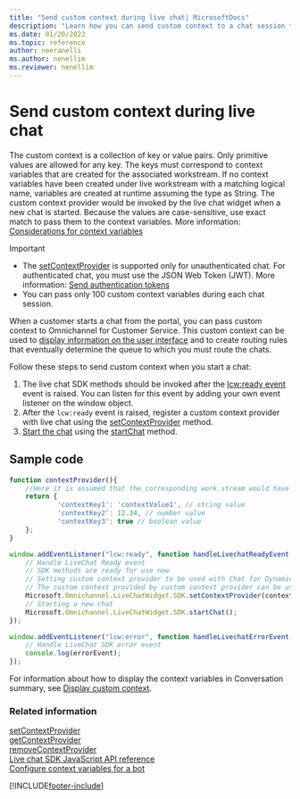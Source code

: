 ```yaml
---
title: "Send custom context during live chat| MicrosoftDocs"
description: "Learn how you can send custom context to a chat session that can help decide the queue to which you must route the chat."
ms.date: 01/20/2022
ms.topic: reference
author: neeranelli
ms.author: nenellim
ms.reviewer: nenellim
---
```

# Send custom context during live chat

The custom context is a collection of key or value pairs. Only primitive values are allowed for any key. The keys must correspond to context variables that are created for the associated workstream. If no context variables have been created under live workstream with a matching logical name, variables are created at runtime assuming the type as String. The custom context provider would be invoked by the live chat widget when a new chat is started. Because the values are case-sensitive, use exact match to pass them to the context variables. More information: [Considerations for context variables](../administer/manage-context-variables.md#considerations)

> [!IMPORTANT]
>
> - The [setContextProvider](reference/methods/setContextProvider.md) is supported only for unauthenticated chat. For authenticated chat, you must use the JSON Web Token (JWT). More information: [Send authentication tokens](send-auth-token-starting-chat.md)
> - You can pass only 100 custom context variables during each chat session.

When a customer starts a chat from the portal, you can pass custom context to Omnichannel for Customer Service. This custom context can be used to [display information on the user interface](display-custom-context.md) and to create routing rules that eventually determine the queue to which you must route the chats.

Follow these steps to send custom context when you start a chat:

1. The live chat SDK methods should be invoked after the [lcw:ready event](reference/events/lcw-ready.md) event is raised. You can listen for this event by adding your own event listener on the window object.
2. After the `lcw:ready` event is raised, register a custom context provider with live chat using the [setContextProvider](reference/methods/setContextProvider.md) method.
3. [Start the chat](initiate-chat-wait-time.md) using the [startChat](reference/methods/startchat.md) method.

## Sample code

```JavaScript
function contextProvider(){
	//Here it is assumed that the corresponding work stream would have context variables with logical name of 'contextKey1', 'contextKey2', 'contextKey3'. If no context variable exists with a matching logical name, items are created assuming Type:string               
	return {
			'contextKey1': 'contextValue1', // string value
			'contextKey2': 12.34, // number value
			'contextKey3': true // boolean value
	};
}

window.addEventListener("lcw:ready", function handleLivechatReadyEvent(){
	// Handle LiveChat Ready event
	// SDK methods are ready for use now
	// Setting custom context provider to be used with Chat for Dynamics 365
	// The custom context provided by custom context provider can be used for routing the chat to a particular queue
	Microsoft.Omnichannel.LiveChatWidget.SDK.setContextProvider(contextProvider);
	// Starting a new chat
	Microsoft.Omnichannel.LiveChatWidget.SDK.startChat();
});

window.addEventListener("lcw:error", function handleLivechatErrorEvent(errorEvent){
	// Handle LiveChat SDK error event
	console.log(errorEvent);
});
```

For information about how to display the context variables in Conversation summary, see [Display custom context](display-custom-context.md).


### Related information

[setContextProvider](reference/methods/setContextProvider.md)  
[getContextProvider](reference/methods/getContextProvider.md)  
[removeContextProvider](reference/methods/removeContextProvider.md)  
[Live chat SDK JavaScript API reference](omnichannel-reference.md)  
[Configure context variables for a bot](../administer/context-variables-for-bot.md)  

[!INCLUDE[footer-include](../../includes/footer-banner.md)]
